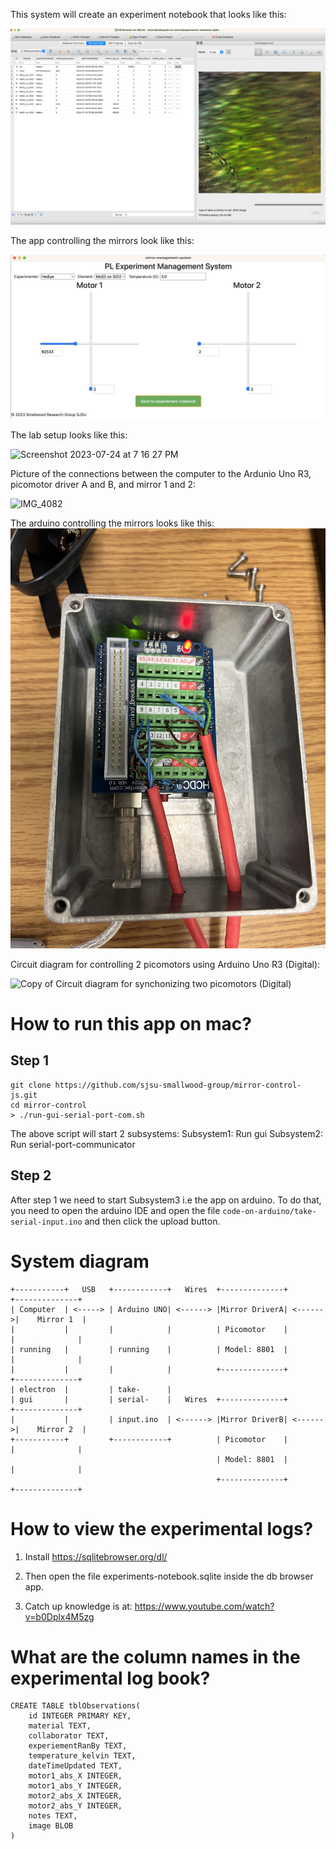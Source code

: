 This system will create an experiment notebook that looks like this:

![Screenshot of end goal](./docs/experiments-notebook-on-7-24-2023.png)

The app controlling the mirrors look like this:

![Screenshot of app](./docs/screenshot-of-app.png)

The lab setup looks like this:

<img width="920" alt="Screenshot 2023-07-24 at 7 16 27 PM" src="https://github.com/sjsu-smallwood-group/mirror-control/assets/121723290/bbcef07f-68bb-4049-a933-76ff2e0a2819">

Picture of the connections between the computer to the Ardunio Uno R3, picomotor driver A and B, and mirror 1 and 2:

![IMG_4082](https://github.com/sjsu-smallwood-group/mirror-control/assets/121723290/c6e1829e-dca0-4064-a9f5-e585cf6e8f29)

The arduino controlling the mirrors looks like this:
![Picture of the arduino controlling the mirrors](./docs/arduino-controlling-the-mirrors.jpg)


Circuit diagram for controlling 2 picomotors using Arduino Uno R3 (Digital):

![Copy of Circuit diagram for synchonizing two picomotors (Digital)](https://github.com/sjsu-smallwood-group/mirror-control/assets/121723290/e2733789-7c69-4625-9b24-05ddc6ae694a)




# How to run this app on mac?

## Step 1

```
git clone https://github.com/sjsu-smallwood-group/mirror-control-js.git
cd mirror-control
> ./run-gui-serial-port-com.sh
```

The above script will start 2 subsystems:
Subsystem1: Run gui
Subsystem2: Run serial-port-communicator

## Step 2

After step 1 we need to start Subsystem3 i.e the app on arduino. To do that, you need to open the arduino IDE and open the file `code-on-arduino/take-serial-input.ino` and then click the upload button.

# System diagram

```
+-----------+   USB   +------------+   Wires  +--------------+         +--------------+
| Computer  | <-----> | Arduino UNO| <------> |Mirror DriverA| <------>|    Mirror 1  |
|           |         |            |          | Picomotor    |         |              |
| running   |         | running    |          | Model: 8801  |         |              |
|           |         |            |          +--------------+         +--------------+
| electron  |         | take-      |
| gui       |         | serial-    |   Wires  +--------------+         +--------------+
|           |         | input.ino  | <------> |Mirror DriverB| <------>|    Mirror 2  |
+-----------+         +------------+          | Picomotor    |         |              |
                                              | Model: 8801  |         |              |
                                              +--------------+         +--------------+
```

# How to view the experimental logs?

1. Install https://sqlitebrowser.org/dl/

2. Then open the file experiments-notebook.sqlite inside the db browser app.

3. Catch up knowledge is at: https://www.youtube.com/watch?v=b0Dplx4M5zg

# What are the column names in the experimental log book?

```
CREATE TABLE tblObservations(
    id INTEGER PRIMARY KEY,
    material TEXT,
    collaborator TEXT,
    experiementRanBy TEXT,
    temperature_kelvin TEXT,
    dateTimeUpdated TEXT,
    motor1_abs_X INTEGER,
    motor1_abs_Y INTEGER,
    motor2_abs_X INTEGER,
    motor2_abs_Y INTEGER,
    notes TEXT,
    image BLOB
)
```

